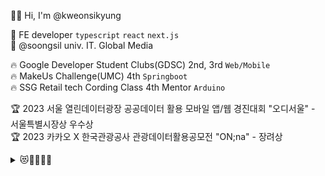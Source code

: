 👋🏻 Hi, I'm @kweonsikyung </br>
 
🌱 FE developer `typescript` `react`  `next.js`  </br>
🏫 @soongsil univ. IT. Global Media</br>

🔥 Google Developer Student Clubs(GDSC) 2nd, 3rd `Web/Mobile` </br>
🔥 MakeUs Challenge(UMC) 4th `Springboot`</br>
🔥 SSG Retail tech Cording Class 4th Mentor `Arduino`</br >

🏆 2023 서울 열린데이터광장 공공데이터 활용 모바일 앱/웹 경진대회 "오디서울" - 서울특별시장상 우수상</br> 
🏆 2023 카카오 X 한국관광공사 관광데이터활용공모전 "ON;na" - 장려상  </br>
   <details>
   <summary>😻🐣🌈🌱🍭</summary>
    
   |date|summary|stack|link|
   |-|---|-----|-|
   |2023.05.-|숭실대학교 학생을 위한 커뮤니티 '다잇슈'|Front-end `next.js` `storybook`|[🔗](https://github.com/DaITssu/daitssu-client)
   |2023.06.-|약속시간 조율을 위한 모바일 친화적 웹 서비스|Front-end `next.js` `storybook` `monorepo`|[🔗](https://github.com/WOW-Labs)
   |2023.06.-|협업툴 - 생각을 움직이게 하다, 아이디에이션|Designer `Figma` `Adobe XD`|-|
   |2023.05.-|관광지 및 커뮤니티 제공 여행 컨텐츠 추천 플랫폼|Front-end `next.js`|[🔗](https://github.com/KakaoONna)
   |2023.06.-2023.07.|서울시 생태문화길 추천 및 커뮤니티 서비스|Front-end `next.js`|[🔗](https://github.com/kweonsikyung/ode-seoul-frontend)
   |2022.11.-2023.04.|코딩 교육 플랫폼 랜딩 인터렉티브 웹 페이지 |Front-end `react.js`|[🔗](https://bookjang.com/)
   </div> 
   </details>      

